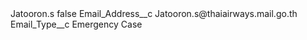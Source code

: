 <?xml version="1.0" encoding="UTF-8"?>
<CustomMetadata xmlns="http://soap.sforce.com/2006/04/metadata" xmlns:xsi="http://www.w3.org/2001/XMLSchema-instance" xmlns:xsd="http://www.w3.org/2001/XMLSchema">
    <label>Jatooron.s</label>
    <protected>false</protected>
    <values>
        <field>Email_Address__c</field>
        <value xsi:type="xsd:string">Jatooron.s@thaiairways.mail.go.th</value>
    </values>
    <values>
        <field>Email_Type__c</field>
        <value xsi:type="xsd:string">Emergency Case</value>
    </values>
</CustomMetadata>
